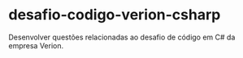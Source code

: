 # desafio-codigo-verion-csharp
Desenvolver questões relacionadas ao desafio de código em C# da empresa Verion.
